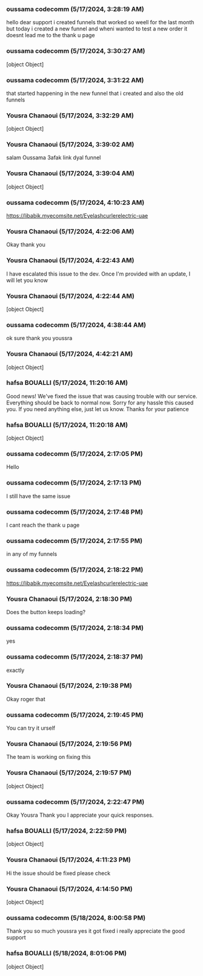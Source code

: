 ### oussama codecomm (5/17/2024, 3:28:19 AM)

hello dear support i created funnels that worked so weell for the last month but today i created a new funnel and wheni wanted to test a new order it doesnt lead me to the thank u page

### oussama codecomm (5/17/2024, 3:30:27 AM)

[object Object]

### oussama codecomm (5/17/2024, 3:31:22 AM)

that started happening in the new funnel that i created and also the old funnels

### Yousra Chanaoui (5/17/2024, 3:32:29 AM)

[object Object]

### Yousra Chanaoui (5/17/2024, 3:39:02 AM)

salam Oussama 3afak link dyal funnel

### Yousra Chanaoui (5/17/2024, 3:39:04 AM)

[object Object]

### oussama codecomm (5/17/2024, 4:10:23 AM)

https://libabik.myecomsite.net/Eyelashcurlerelectric-uae

### Yousra Chanaoui (5/17/2024, 4:22:06 AM)

Okay thank you 

### Yousra Chanaoui (5/17/2024, 4:22:43 AM)

I have escalated this issue to the dev. Once I'm provided with an update, I will let you know 

### Yousra Chanaoui (5/17/2024, 4:22:44 AM)

[object Object]

### oussama codecomm (5/17/2024, 4:38:44 AM)

ok sure thank you youssra

### Yousra Chanaoui (5/17/2024, 4:42:21 AM)

[object Object]

### hafsa BOUALLI (5/17/2024, 11:20:16 AM)

Good news! We've fixed the issue that was causing trouble with our service. Everything should be back to normal now. Sorry for any hassle this caused you. If you need anything else, just let us know.
Thanks for your patience

### hafsa BOUALLI (5/17/2024, 11:20:18 AM)

[object Object]

### oussama codecomm (5/17/2024, 2:17:05 PM)

Hello

### oussama codecomm (5/17/2024, 2:17:13 PM)

I still have the same issue

### oussama codecomm (5/17/2024, 2:17:48 PM)

I cant reach the thank u page

### oussama codecomm (5/17/2024, 2:17:55 PM)

in any of my funnels

### oussama codecomm (5/17/2024, 2:18:22 PM)

https://libabik.myecomsite.net/Eyelashcurlerelectric-uae

### Yousra Chanaoui (5/17/2024, 2:18:30 PM)

Does the button keeps loading?

### oussama codecomm (5/17/2024, 2:18:34 PM)

yes

### oussama codecomm (5/17/2024, 2:18:37 PM)

exactly

### Yousra Chanaoui (5/17/2024, 2:19:38 PM)

Okay roger that 

### oussama codecomm (5/17/2024, 2:19:45 PM)

You can try it urself

### Yousra Chanaoui (5/17/2024, 2:19:56 PM)

The team is working on fixing this 

### Yousra Chanaoui (5/17/2024, 2:19:57 PM)

[object Object]

### oussama codecomm (5/17/2024, 2:22:47 PM)

Okay Yousra Thank you
 I appreciate your quick responses.

### hafsa BOUALLI (5/17/2024, 2:22:59 PM)

[object Object]

### Yousra Chanaoui (5/17/2024, 4:11:23 PM)

Hi the issue should be fixed please check

### Yousra Chanaoui (5/17/2024, 4:14:50 PM)

[object Object]

### oussama codecomm (5/18/2024, 8:00:58 PM)

Thank you so much youssra yes it got fixed i really appreciate the good support

### hafsa BOUALLI (5/18/2024, 8:01:06 PM)

[object Object]
